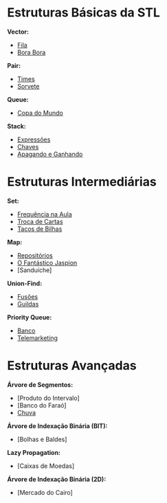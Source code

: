 # Estruturas Básicas da STL
**Vector:**
- [Fila](https://github.com/3Strela/Competitive_Programing/blob/master/Estudos/NepsAcademy/AnyEx/Fila%20(OBI2014).cpp)
- [Bora Bora](https://github.com/3Strela/Competitive_Programing/blob/master/Estudos/NepsAcademy/AnyEx/BoraBora.cpp)

**Pair:**
- [Times](https://github.com/3Strela/Competitive_Programing/blob/master/Estudos/NepsAcademy/AnyEx/Times.cpp)
- [Sorvete](https://github.com/3Strela/Competitive_Programing/blob/master/Estudos/NepsAcademy/AnyEx/Sorvete.cpp)

**Queue:**
- [Copa do Mundo](https://github.com/3Strela/Competitive_Programing/blob/master/Estudos/NepsAcademy/AnyEx/Copa%20do%20Mundo%20(OBI%202010).cpp)

**Stack:**
- [Expressões](https://github.com/3Strela/Competitive_Programing/blob/master/Estudos/NepsAcademy/AnyEx/Expressões.cpp)
- [Chaves](https://github.com/3Strela/Competitive_Programing/blob/master/Estudos/NepsAcademy/AnyEx/Chaves.cpp)
- [Apagando e Ganhando](https://github.com/3Strela/Competitive_Programing/blob/master/Estudos/NepsAcademy/AnyEx/Apagando&Ganhando.cpp)

# Estruturas Intermediárias
**Set:**
- [Frequência na Aula](https://github.com/3Strela/Competitive_Programing/blob/master/Estudos/NepsAcademy/AnyEx/Frequência%20na%20Aula.cpp)
- [Troca de Cartas](https://github.com/3Strela/Competitive_Programing/blob/master/Estudos/NepsAcademy/AnyEx/Troca%20de%20Cartas.cpp)
- [Tacos de Bilhas](https://github.com/3Strela/Competitive_Programing/blob/master/Estudos/NepsAcademy/AnyEx/Tacos%20de%20Bilhar.cpp)

**Map:**
- [Repositórios](https://github.com/3Strela/Competitive_Programing/blob/master/Estudos/NepsAcademy/AnyEx/Repositórios.cpp)
- [O Fantástico Jaspion](https://github.com/3Strela/Competitive_Programing/blob/master/Estudos/NepsAcademy/AnyEx/Jaspion.cpp)
- [Sanduíche]

**Union-Find:**
- [Fusões](https://github.com/3Strela/Competitive_Programing/blob/master/Estudos/NepsAcademy/AnyEx/Fusões.cpp)
- [Guildas](https://github.com/3Strela/Competitive_Programing/blob/master/Estudos/NepsAcademy/AnyEx/Guildas.cpp)

**Priority Queue:**
- [Banco](https://github.com/3Strela/Competitive_Programing/blob/master/Estudos/NepsAcademy/AnyEx/Banco.cpp)
- [Telemarketing](https://github.com/3Strela/Competitive_Programing/blob/master/Estudos/NepsAcademy/AnyEx/Telemarketing.cpp)

# Estruturas Avançadas
**Árvore de Segmentos:**
- [Produto do Intervalo]
- [Banco do Faraó]
- [Chuva](https://github.com/3Strela/Competitive_Programing/blob/master/Estudos/NepsAcademy/AnyEx/Chuva.cpp)

**Árvore de Indexação Binária (BIT):**
- [Bolhas e Baldes]

**Lazy Propagation:**
- [Caixas de Moedas]

**Árvore de Indexação Binária (2D):**
- [Mercado do Cairo]
